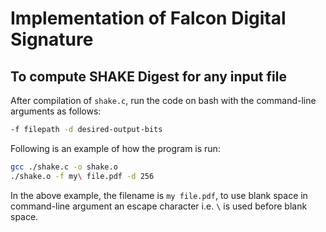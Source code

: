 # Implementation of Falcon Digital Signature

## To compute SHAKE Digest for any input file

After compilation of `shake.c`, run the code on bash with the command-line arguments as follows:

```bash
-f filepath -d desired-output-bits
```

Following is an example of how the program is run:

```bash
gcc ./shake.c -o shake.o
./shake.o -f my\ file.pdf -d 256
```

In the above example, the filename is `my file.pdf`, to use blank space in command-line argument an escape character i.e. `\` is used before blank space.
